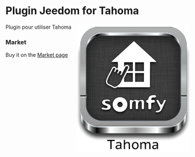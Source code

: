 # Plugin Jeedom for Tahoma

<img src="doc/images/tahoma_icon.png" align="right">

Plugin pour utiliser Tahoma

### Market

Buy it on the [Market page](https://www.jeedom.com/market/index.php?v=d&p=market&type=plugin&&name=tahoma)